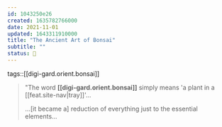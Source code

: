 ```yaml
---
id: 1043250e26
created: 1635782766000
date: 2021-11-01
updated: 1643311910000
title: "The Ancient Art of Bonsai"
subtitle: ""
status: 🌰
---
```


tags::[[digi-gard.orient.bonsai]]


> "The word **[[digi-gard.orient.bonsai]]** simply means 'a plant in a [[feat.site-nav|tray]]'...
> 
> ...[it became a] reduction of everything just to the essential elements...
